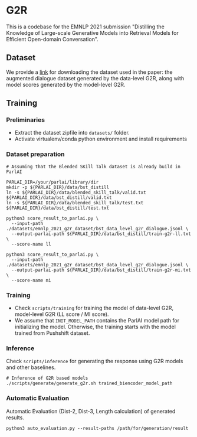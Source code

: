# G2R
This is a codebase for the EMNLP 2021 submission "Distilling the Knowledge of Large-scale Generative Models into Retrieval Models for Efficient Open-domain Conversation".

## Dataset
We provide a [link](https://drive.google.com/file/d/1OtPvaUZDlHG0btZ4EVen092xDnlOmzfx/view?usp=sharing) for downloading the dataset used in the paper: the augmented dialogue dataset generated by the data-level G2R, along with model scores generated by the model-level G2R. 

## Training
### Preliminaries
- Extract the dataset zipfile into `datasets/` folder.
- Activate virtualenv/conda python environment and install requirements

### Dataset preparation
```
# Assuming that the Blended SKill Talk dataset is already build in ParlAI

PARLAI_DIR=/your/parlai/library/dir
mkdir -p ${PARLAI_DIR}/data/bst_distill
ln -s ${PARLAI_DIR}/data/blended_skill_talk/valid.txt ${PARLAI_DIR}/data/bst_distill/valid.txt
ln -s ${PARLAI_DIR}/data/blended_skill_talk/test.txt ${PARLAI_DIR}/data/bst_distill/test.txt

python3 score_result_to_parlai.py \
  --input-path ./datasets/emnlp_2021_g2r_dataset/bst_data_level_g2r_dialogue.jsonl \
  --output-parlai-path ${PARLAI_DIR}/data/bst_distill/train-g2r-ll.txt \
  --score-name ll

python3 score_result_to_parlai.py \
  --input-path ./datasets/emnlp_2021_g2r_dataset/bst_data_level_g2r_dialogue.jsonl \
  --output-parlai-path ${PARLAI_DIR}/data/bst_distill/train-g2r-mi.txt \
  --score-name mi
```

### Training
- Check `scripts/training` for training the model of data-level G2R, model-level G2R (LL score / MI score).
- We assume that `INIT_MODEL_PATH` contains the ParlAI model path for initializing the model. Otherwise, the training starts with the model trained from Pushshift dataset.

### Inference
Check `scripts/inference` for generating the response using G2R models and other baselines.
```
# Inference of G2R based models
./scripts/generate/generate_g2r.sh trained_biencoder_model_path
```

### Automatic Evaluation
Automatic Evaluation (Dist-2, Dist-3, Length calculation) of generated results.
```
python3 auto_evaluation.py --result-paths /path/for/generation/result
```